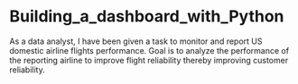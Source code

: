# Building_a_dashboard_with_Python
As a data analyst, I have been given a task to monitor and report US domestic airline flights performance. Goal is to analyze the performance of the reporting airline to improve flight reliability thereby improving customer reliability.  

